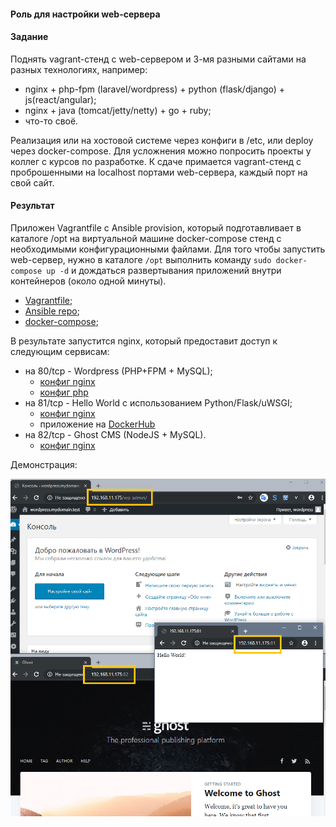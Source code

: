 #### Роль для настройки web-сервера

#### Задание

Поднять vagrant-стенд с web-сервером и 3-мя разными сайтами на разных технологиях, например: 
 - nginx + php-fpm (laravel/wordpress) + python (flask/django) + js(react/angular);
 - nginx + java (tomcat/jetty/netty) + go + ruby;
 - что-то своё.

Реализация или на хостовой системе через конфиги в /etc, или deploy через docker-compose. Для усложнения можно попросить проекты у коллег с курсов по разработке. К сдаче примается vagrant-стенд с проброшенными на localhost портами web-сервера, каждый порт на свой сайт.

#### Результат

  Приложен Vagrantfile с Ansible provision, который подготавливает в каталоге /opt на виртуальной машине docker-compose стенд с необходимыми конфигурационными файлами. Для того чтобы запустить web-сервер, нужно в каталоге ```/opt``` выполнить команду ```sudo docker-compose up -d``` и дождаться развертывания приложений внутри контейнеров (около одной минуты).

 - [Vagrantfile](Vagrantfile);
 - [Ansible repo](ansible_repo/roles);
 - [docker-compose](ansible_repo/roles/web_server/templates/docker-compose.yml.j2);

  В результате запустится nginx, который предоставит доступ к следующим сервисам:

 - на 80/tcp - Wordpress (PHP+FPM + MySQL);
   - [конфиг nginx](ansible_repo/roles/web_server/templates/wp_nginx.conf.j2)
   - [конфиг php](ansible_repo/roles/web_server/templates/wp_php.ini.j2)
 - на 81/tcp - Hello World с использованием Python/Flask/uWSGI;
   - [конфиг nginx](ansible_repo/roles/web_server/templates/py_nginx.conf.j2)
   - приложение на [DockerHub](https://hub.docker.com/r/mbfx/flask_uwsgi_demo_app)
 - на 82/tcp - Ghost CMS (NodeJS + MySQL).
   - [конфиг nginx](ansible_repo/roles/web_server/templates/gh_nginx.conf.j2)


  Демонстрация:

![](pics/dynamic.png)